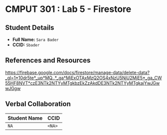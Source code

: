 # CMPUT 301 : Lab 5 - Firestore

## Student Details

- **Full Name:** `Sara Bader`
- **CCID:** `Sbader`

## References and Resources
https://firebase.google.com/docs/firestore/manage-data/delete-data?_gl=1*10dr5te*_up*MQ..*_ga*MjExOTAxMzQ2OS4xNzU5NjU2MjE5*_ga_CW55HF8NVT*czE3NTk2NTYyMTgkbzEkZzAkdDE3NTk2NTYyMTgkajYwJGwwJGgw



## Verbal Collaboration

| Student Name | CCID     |
| ------------ | -------- |
| `NA`         | `<NA>`   |
